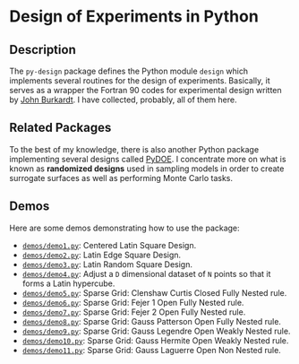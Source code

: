Design of Experiments in Python
===============================

Description
-----------

The ``py-design`` package defines the Python module ``design`` which implements
several routines for the design of experiments. Basically, it serves as
a wrapper the Fortran 90 codes for experimental design written by 
[John Burkardt](http://people.sc.fsu.edu/~jburkardt/). I have collected, 
probably, all of them here.


Related Packages
----------------

To the best of my knowledge, there is also another Python package implementing
several designs called [PyDOE](http://pythonhosted.org/pyDOE/index.html). I
concentrate more on what is known as **randomized designs** used in sampling
models in order to create surrogate surfaces as well as performing Monte Carlo
tasks.


Demos
-----

Here are some demos demonstrating how to use the package:
+ [``demos/demo1.py``](demos/demo1.py): Centered Latin Square Design.
+ [``demos/demo2.py``](demos/demo2.py): Latin Edge Square Design.
+ [``demos/demo3.py``](demos/demo3.py): Latin Random Square Design.
+ [``demos/demo4.py``](demos/demo4.py): Adjust a ``D`` dimensional dataset of ``N`` points so that it forms a Latin hypercube.
+ [``demos/demo5.py``](demos/demo5.py): Sparse Grid: Clenshaw Curtis Closed Fully Nested rule.
+ [``demos/demo6.py``](demos/demo6.py): Sparse Grid: Fejer 1 Open Fully Nested rule.
+ [``demos/demo7.py``](demos/demo7.py): Sparse Grid: Fejer 2 Open Fully Nested rule.
+ [``demos/demo8.py``](demos/demo8.py): Sparse Grid: Gauss Patterson Open Fully Nested rule.
+ [``demos/demo9.py``](demos/demo9.py): Sparse Grid: Gauss Legendre Open Weakly Nested rule.
+ [``demos/demo10.py``](demos/demo10.py): Sparse Grid: Gauss Hermite Open Weakly Nested rule.
+ [``demos/demo11.py``](demos/demo11.py): Sparse Grid: Gauss Laguerre Open Non Nested rule.
